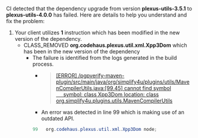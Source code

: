 CI detected that the dependency upgrade from version **plexus-utils-3.5.1** to **plexus-utils-4.0.0** has failed. Here are details to help you understand and fix the problem:
1. Your client utilizes **1** instruction which has been modified in the new version of the dependency.
   * <summary>CLASS_REMOVED <b>org.codehaus.plexus.util.xml.Xpp3Dom</b> which has been <b></b> in the new version of the dependency</summary>
            
        *  <summary>The failure is identified from the logs generated in the build process. </summary>
          
            *   >[[ERROR] /pgpverify-maven-plugin/src/main/java/org/simplify4u/plugins/utils/MavenCompilerUtils.java:[99,45] cannot find symbol<br>&nbsp;&nbsp;&nbsp;&nbsp;  symbol:   class Xpp3Dom
  location: class org.simplify4u.plugins.utils.MavenCompilerUtils
](https://github.com/chains-project/breaking-good/actions/runs/8110103454/job/22166641300#step:4:1453)
            *   An error was detected in line 99 which is making use of an outdated API.
             ``` java
             99   org.codehaus.plexus.util.xml.Xpp3Dom node;
            ```
            


